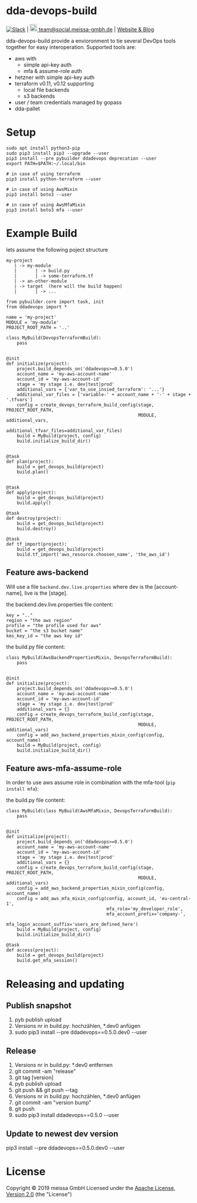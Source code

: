 # dda-devops-build

[![Slack](https://img.shields.io/badge/chat-clojurians-green.svg?style=flat)](https://clojurians.slack.com/messages/#dda-pallet/) | [<img src="https://meissa-gmbh.de/img/community/Mastodon_Logotype.svg" width=20 alt="team@social.meissa-gmbh.de"> team@social.meissa-gmbh.de](https://social.meissa-gmbh.de/@team) | [Website & Blog](https://domaindrivenarchitecture.org)

dda-devops-build provide a envioronment to tie several DevOps tools together for easy interoperation. Supported tools are:
* aws with
  * simple api-key auth
  * mfa & assume-role auth
* hetzner with simple api-key auth
* terraform v0.11, v0.12 supporting
  * local file backends
  * s3 backends
* user / team credentials managed by gopass
* dda-pallet

# Setup

```
sudo apt install python3-pip
sudo pip3 install pip3 --upgrade --user
pip3 install --pre pybuilder ddadevops deprecation --user
export PATH=$PATH:~/.local/bin

# in case of using terraform
pip3 install python-terraform --user

# in case of using AwsMixin
pip3 install boto3 --user

# in case of using AwsMfaMixin
pip3 install boto3 mfa --user
```

# Example Build

lets assume the following poject structure

```
my-project
   | -> my-module
   |       | -> build.py
   |       | -> some-terraform.tf
   | -> an-other-module
   | -> target  (here will the build happen)
   |       | -> ...
```

```
from pybuilder.core import task, init
from ddadevops import *

name = 'my-project'
MODULE = 'my-module'
PROJECT_ROOT_PATH = '..'

class MyBuild(DevopsTerraformBuild):
    pass


@init
def initialize(project):
    project.build_depends_on('ddadevops>=0.5.0')
    account_name = 'my-aws-account-name'
    account_id = 'my-aws-account-id'
    stage = 'my stage i.e. dev|test|prod'
    additional_vars = {'var_to_use_insied_terraform': '...'}
    additional_var_files = ['variable-' + account_name + '-' + stage + '.tfvars']
    config = create_devops_terraform_build_config(stage, PROJECT_ROOT_PATH,
                                                  MODULE, additional_vars,
                                                  additional_tfvar_files=additional_var_files)
    build = MyBuild(project, config)
    build.initialize_build_dir()


@task
def plan(project):
    build = get_devops_build(project)
    build.plan()


@task
def apply(project):
    build = get_devops_build(project)
    build.apply()

@task
def destroy(project):
    build = get_devops_build(project)
    build.destroy()

@task
def tf_import(project):
    build = get_devops_build(project)
    build.tf_import('aws_resource.choosen_name', 'the_aws_id')
```

## Feature aws-backend

Will use a file `backend.dev.live.properties` where dev is the [account-name], live is the  [stage].

the backend.dev.live.properties file content:
```
key = ".."
region = "the aws region"
profile = "the profile used for aws"
bucket = "the s3 bucket name"
kms_key_id = "the aws key id"
```

the build.py file content:
```
class MyBuild(AwsBackendPropertiesMixin, DevopsTerraformBuild):
    pass


@init
def initialize(project):
    project.build_depends_on('ddadevops>=0.5.0')
    account_name = 'my-aws-account-name'
    account_id = 'my-aws-account-id'
    stage = 'my stage i.e. dev|test|prod'
    additional_vars = {}
    config = create_devops_terraform_build_config(stage, PROJECT_ROOT_PATH,
                                                  MODULE, additional_vars)
    config = add_aws_backend_properties_mixin_config(config, account_name)
    build = MyBuild(project, config)
    build.initialize_build_dir()
```

## Feature aws-mfa-assume-role

In order to use aws assume role in combination with the mfa-tool (`pip install mfa`):

the build.py file content:
```
class MyBuild(class MyBuild(AwsMfaMixin, DevopsTerraformBuild):
    pass


@init
def initialize(project):
    project.build_depends_on('ddadevops>=0.5.0')
    account_name = 'my-aws-account-name'
    account_id = 'my-aws-account-id'
    stage = 'my stage i.e. dev|test|prod'
    additional_vars = {}
    config = create_devops_terraform_build_config(stage, PROJECT_ROOT_PATH,
                                                  MODULE, additional_vars)
    config = add_aws_backend_properties_mixin_config(config, account_name)
    config = add_aws_mfa_mixin_config(config, account_id, 'eu-central-1',
                                      mfa_role='my_developer_role',
                                      mfa_account_prefix='company-',
                                      mfa_login_account_suffix='users_are_defined_here')
    build = MyBuild(project, config)
    build.initialize_build_dir()

@task
def access(project):
    build = get_devops_build(project)
    build.get_mfa_session()
```

# Releasing and updating
## Publish snapshot

1. pyb publish upload
2. Versions nr in build.py: hochzählen, *.dev0 anfügen
3. sudo pip3 install --pre ddadevops==0.5.0.dev0 --user


## Release
1. Versions nr in build.py: *.dev0 entfernen
1. git commit -am "release"
2. git tag [version]
3. pyb publish upload
4. git push && git push --tag
5. Versions nr in build.py: hochzählen, *.dev0 anfügen
7. git commit -am "version bump"
8. git push
9. sudo pip3 install ddadevops==0.5.0 --user

## Update to newest dev version
pip3 install --pre ddadevops==0.5.0.dev0 --user

# License

Copyright © 2019 meissa GmbH
Licensed under the [Apache License, Version 2.0](LICENSE) (the "License")

